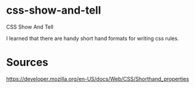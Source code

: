 # css-show-and-tell
CSS Show And Tell

I learned that there are handy short hand formats for writing
css rules.


# Sources
https://developer.mozilla.org/en-US/docs/Web/CSS/Shorthand_properties

